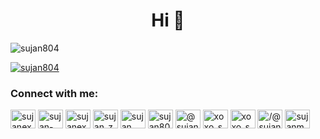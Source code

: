 <h1 align="center">Hi 👋</h1>
<p align="left"> <img src="https://komarev.com/ghpvc/?username=sujan804&label=Profile%20views&color=0e75b6&style=flat"
        alt="sujan804" /> </p>

<p align="left"> <a href="https://github.com/ryo-ma/github-profile-trophy"><img
            src="https://github-profile-trophy.vercel.app/?username=sujan804" alt="sujan804" /></a> </p>

<h3 align="left">Connect with me:</h3>
<p align="left">
    <a href="https://linkedin.com/in/sujanexpress" target="blank"><img align="center"
            src="https://raw.githubusercontent.com/rahuldkjain/github-profile-readme-generator/master/src/images/icons/Social/linked-in-alt.svg"
            alt="sujanexpress" height="30" width="40" /></a>
    <a href="https://stackoverflow.com/users/sujan-ahmed" target="blank"><img align="center"
            src="https://raw.githubusercontent.com/rahuldkjain/github-profile-readme-generator/master/src/images/icons/Social/stack-overflow.svg"
            alt="sujan-ahmed" height="30" width="40" /></a>
    <a href="https://fb.com/sujanexpress" target="blank"><img align="center"
            src="https://raw.githubusercontent.com/rahuldkjain/github-profile-readme-generator/master/src/images/icons/Social/facebook.svg"
            alt="sujanexpress" height="30" width="40" /></a>
    <a href="https://instagram.com/sujan_z" target="blank"><img align="center"
            src="https://raw.githubusercontent.com/rahuldkjain/github-profile-readme-generator/master/src/images/icons/Social/instagram.svg"
            alt="sujan_z" height="30" width="40" /></a>
    <a href="https://www.youtube.com/c/sujan express" target="blank"><img align="center"
            src="https://raw.githubusercontent.com/rahuldkjain/github-profile-readme-generator/master/src/images/icons/Social/youtube.svg"
            alt="sujan express" height="30" width="40" /></a>
    <a href="https://www.codechef.com/users/sujan804" target="blank"><img align="center"
            src="https://cdn.jsdelivr.net/npm/simple-icons@3.1.0/icons/codechef.svg" alt="sujan804" height="30"
            width="40" /></a>
    <a href="https://www.hackerrank.com/@sujanmec804" target="blank"><img align="center"
            src="https://raw.githubusercontent.com/rahuldkjain/github-profile-readme-generator/master/src/images/icons/Social/hackerrank.svg"
            alt="@sujanmec804" height="30" width="40" /></a>
    <a href="https://codeforces.com/profile/xoxo_szn" target="blank"><img align="center"
            src="https://raw.githubusercontent.com/rahuldkjain/github-profile-readme-generator/master/src/images/icons/Social/codeforces.svg"
            alt="xoxo_szn" height="30" width="40" /></a>
    <a href="https://www.leetcode.com/xoxo_szn" target="blank"><img align="center"
            src="https://raw.githubusercontent.com/rahuldkjain/github-profile-readme-generator/master/src/images/icons/Social/leet-code.svg"
            alt="xoxo_szn" height="30" width="40" /></a>
    <a href="https://www.hackerearth.com//@sujan85" target="blank"><img align="center"
            src="https://raw.githubusercontent.com/rahuldkjain/github-profile-readme-generator/master/src/images/icons/Social/hackerearth.svg"
            alt="/@sujan85" height="30" width="40" /></a>
    <a href="https://auth.geeksforgeeks.org/user/sujanmec804/profile" target="blank"><img align="center"
            src="https://raw.githubusercontent.com/rahuldkjain/github-profile-readme-generator/master/src/images/icons/Social/geeks-for-geeks.svg"
            alt="sujanmec804/profile" height="30" width="40" /></a>
</p>


